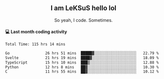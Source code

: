 <h2 align="center">I am LeKSuS hello lol</h2>
<p align="center">So yeah, I code. Sometimes.</p>

#### :computer: Last month coding activity
<!--START_SECTION:waka-->

```txt
Total Time: 115 hrs 14 mins

Go                26 hrs 51 mins  █████▓░░░░░░░░░░░░░░░░░░░   22.79 %
Svelte            21 hrs 19 mins  ████▓░░░░░░░░░░░░░░░░░░░░   18.09 %
TypeScript        15 hrs 10 mins  ███▒░░░░░░░░░░░░░░░░░░░░░   12.88 %
Python            12 hrs 8 mins   ██▓░░░░░░░░░░░░░░░░░░░░░░   10.30 %
C                 11 hrs 55 mins  ██▓░░░░░░░░░░░░░░░░░░░░░░   10.12 %
```

<!--END_SECTION:waka-->
